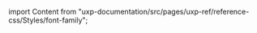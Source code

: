 
import Content from "uxp-documentation/src/pages/uxp-ref/reference-css/Styles/font-family";

<Content query="product=photoshop"/>
